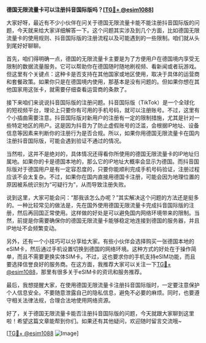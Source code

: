 **德国无限流量卡可以注册抖音国际版吗？[[TG💪+ @esim1088](https://t.me/s/esim1088)]**

大家好呀，最近有不少小伙伴在问关于德国无限流量卡能不能注册抖音国际版的问题，今天就来给大家详细解答一下。这个问题其实涉及到几个方面，比如德国无限流量卡的使用规则、抖音国际版的注册流程以及可能遇到的一些限制。咱们就从头到尾好好聊聊。

首先，咱们得明确一点，德国的无限流量卡主要是为了方便用户在德国境内享受无限制的数据流量服务。它可以帮助你在德国随时随地刷视频、看新闻或者玩游戏。但这里有个关键点：这种卡是否支持在其他国家或地区使用，取决于具体的运营商和套餐政策。如果你只是在德国境内使用，那基本是没有问题的。但如果你想在其他国家用这张卡，就需要仔细查看运营商的条款了。

接下来咱们来说说抖音国际版的注册问题。抖音国际版（TikTok）是一个全球化的短视频平台，理论上只要你有可用的手机号码，就可以注册账号。不过，这里有个小插曲需要注意。抖音国际版对新用户的注册有一定的限制措施，尤其是针对一些特定地区的用户。这是因为抖音为了防止虚假账号的泛滥，会根据IP地址、设备信息等因素来判断你的注册行为是否合规。所以，如果你用德国无限流量卡在国内注册抖音国际版，可能会遇到验证不通过的情况。

当然啦，这并不是绝对的，具体情况还得看你所使用的德国无限流量卡的IP地址归属地。如果你的卡是德国本地的，那么它的IP地址大概率会显示为德国。而抖音国际版对于德国用户是有一定容忍度的，只要你能顺利完成手机号码验证，注册过程应该不会太复杂。不过，如果你在国内直接用德国卡注册，可能会因为地理位置的原因被系统识别为“可疑行为”，从而导致注册失败。

说到这里，大家可能会问：“那我该怎么办呢？”其实解决这个问题的方法还是挺多的。一种比较常见的做法是，先在国外使用德国无限流量卡完成抖音国际版的注册，然后再回国正常使用。这样做的好处是可以避免国内网络环境带来的限制。当然，前提是你需要确保你的德国无限流量卡能够稳定地连接到德国的服务器，并且IP地址不会频繁变动。

另外，还有一个小技巧可以分享给大家。有些小伙伴会选择购买一张德国本地的eSIM卡，然后通过手机设置切换到德国的网络环境。这种方式的好处在于操作简单，而且不需要更换实体SIM卡。不过，这也要求你的手机支持eSIM功能，而且要选择信誉良好的服务商。在这方面，我推荐大家可以关注一下[TG💪+ @esim1088](https://t.me/s/esim1088)，那里有很多关于eSIM卡的资讯和服务推荐。

最后，我想提醒大家，在使用德国无限流量卡注册抖音国际版时，一定要注意保护个人信息安全。不要随意泄露自己的隐私信息，避免不必要的麻烦。同时，也要遵守相关法律法规，合理合法地使用网络资源。

好了，关于德国无限流量卡能否注册抖音国际版的问题，今天就跟大家聊到这里啦！希望这篇文章能帮到你们。如果还有其他疑问，欢迎随时留言交流哦~ 

[[TG💪+ @esim1088](https://t.me/s/esim1088) ![Image](https://i.postimg.cc/4NQfJmqS/Snipaste-2025-05-13-00-14-12.png)]